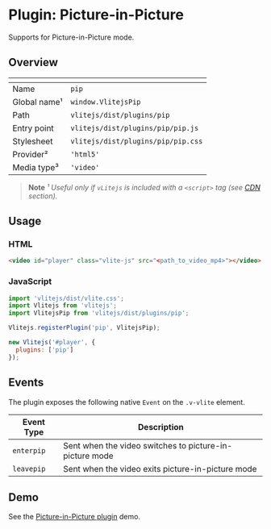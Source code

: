 # Plugin: Picture-in-Picture

Supports for Picture-in-Picture mode.

## Overview

| <!-- -->          | <!-- -->                           |
| ----------------- | ---------------------------------- |
| Name              | `pip`                              |
| Global name&sup1; | `window.VlitejsPip`                |
| Path              | `vlitejs/dist/plugins/pip`         |
| Entry point       | `vlitejs/dist/plugins/pip/pip.js`  |
| Stylesheet        | `vlitejs/dist/plugins/pip/pip.css` |
| Provider&sup2;    | `'html5'`                          |
| Media type&sup3;  | `'video'`                          |

> **Note** _&sup1; Useful only if `vLitejs` is included with a `<script>` tag (see [CDN](../../../README.md#CDN) section)._

## Usage

### HTML

```html
<video id="player" class="vlite-js" src="<path_to_video_mp4>"></video>
```

### JavaScript

```js
import 'vlitejs/dist/vlite.css';
import Vlitejs from 'vlitejs';
import VlitejsPip from 'vlitejs/dist/plugins/pip';

Vlitejs.registerPlugin('pip', VlitejsPip);

new Vlitejs('#player', {
  plugins: ['pip']
});
```

## Events

The plugin exposes the following native `Event` on the `.v-vlite` element.

| Event Type | Description                                             |
| ---------- | ------------------------------------------------------- |
| `enterpip` | Sent when the video switches to picture-in-picture mode |
| `leavepip` | Sent when the video exits picture-in-picture mode       |

## Demo

See the [Picture-in-Picture plugin](https://jsfiddle.net/yoriiis/fdyjt8pg) demo.

